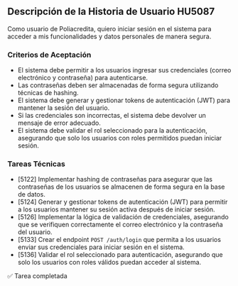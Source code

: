 ## Descripción de la Historia de Usuario HU5087
 Como usuario de Poliacredita, quiero iniciar sesión en el sistema para acceder a mis funcionalidades y datos personales de manera segura.
 ### Criterios de Aceptación
- El sistema debe permitir a los usuarios ingresar sus credenciales (correo electrónico y contraseña) para autenticarse.
- Las contraseñas deben ser almacenadas de forma segura utilizando técnicas de hashing.
- El sistema debe generar y gestionar tokens de autenticación (JWT) para mantener la sesión del usuario.
- Si las credenciales son incorrectas, el sistema debe devolver un mensaje de error adecuado.
- El sistema debe validar el rol seleccionado para la autenticación, asegurando que solo los usuarios con roles permitidos puedan iniciar sesión.
 ### Tareas Técnicas
- [5122] Implementar hashing de contraseñas para asegurar que las contraseñas de los usuarios se almacenen de forma segura en la base de datos.
- [5124] Generar y gestionar tokens de autenticación (JWT) para permitir a los usuarios mantener su sesión activa después de iniciar sesión.
- [5126] Implementar la lógica de validación de credenciales, asegurando que se verifiquen correctamente el correo electrónico y la contraseña del usuario.
- [5133] Crear el endpoint `POST /auth/login` que permita a los usuarios enviar sus credenciales para iniciar sesión en el sistema.
- [5136] Validar el rol seleccionado para autenticación, asegurando que solo los usuarios con roles válidos puedan acceder al sistema.


✅ Tarea completada
